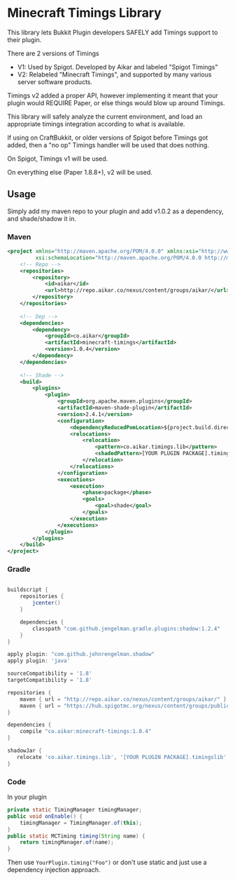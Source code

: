 # Minecraft Timings Library
This library lets Bukkit Plugin developers SAFELY add Timings support to their plugin.

There are 2 versions of Timings
  - V1: Used by Spigot. Developed by Aikar and labeled "Spigot Timings"
  - V2: Relabeled "Minecraft Timings", and supported by many various server software products.
  
Timings v2 added a proper API, however implementing it meant that your plugin would REQUIRE Paper,
or else things would blow up around Timings.

This library will safely analyze the current environment, and load an appropriate timings integration
according to what is available.

If using on CraftBukkit, or older versions of Spigot before Timings got added, then a "no op" Timings
handler will be used that does nothing.

On Spigot, Timings v1 will be used.

On everything else (Paper 1.8.8+), v2 will be used.

## Usage

Simply add my maven repo to your plugin and add v1.0.2 as a dependency, and shade/shadow it in.
### Maven
```xml
<project xmlns="http://maven.apache.org/POM/4.0.0" xmlns:xsi="http://www.w3.org/2001/XMLSchema-instance"
         xsi:schemaLocation="http://maven.apache.org/POM/4.0.0 http://maven.apache.org/xsd/maven-4.0.0.xsd">
    <!-- Repo -->
    <repositories>
        <repository>
            <id>aikar</id>
            <url>http://repo.aikar.co/nexus/content/groups/aikar/</url>
        </repository>
    </repositories>
    
    <!-- Dep -->
    <dependencies>
        <dependency>
            <groupId>co.aikar</groupId>
            <artifactId>minecraft-timings</artifactId>
            <version>1.0.4</version>
        </dependency>
    </dependencies>
    
    <!-- Shade -->
    <build>
        <plugins>
            <plugin>
                <groupId>org.apache.maven.plugins</groupId>
                <artifactId>maven-shade-plugin</artifactId>
                <version>2.4.1</version>
                <configuration>
                    <dependencyReducedPomLocation>${project.build.directory}/dependency-reduced-pom.xml</dependencyReducedPomLocation>
                    <relocations>
                        <relocation>
                            <pattern>co.aikar.timings.lib</pattern>
                            <shadedPattern>[YOUR PLUGIN PACKAGE].timingslib</shadedPattern>
                        </relocation>
                    </relocations>
                </configuration>
                <executions>
                    <execution>
                        <phase>package</phase>
                        <goals>
                            <goal>shade</goal>
                        </goals>
                    </execution>
                </executions>
            </plugin>
        </plugins>
    </build>
</project>
```
### Gradle

```gradle

buildscript {
    repositories {
        jcenter()
    }

    dependencies {
        classpath "com.github.jengelman.gradle.plugins:shadow:1.2.4"
    }
}

apply plugin: "com.github.johnrengelman.shadow"
apply plugin: 'java'

sourceCompatibility = '1.8'
targetCompatibility = '1.8'

repositories {
    maven { url = "http://repo.aikar.co/nexus/content/groups/aikar/" }
    maven { url = "https://hub.spigotmc.org/nexus/content/groups/public/" }
}

dependencies {
    compile "co.aikar:minecraft-timings:1.0.4"
}

shadowJar {
   relocate 'co.aikar.timings.lib', '[YOUR PLUGIN PACKAGE].timingslib'
}

```

### Code
In your plugin
```java
private static TimingManager timingManager;
public void onEnable() {
    timingManager = TimingManager.of(this);
}
public static MCTiming timing(String name) {
    return timingManager.of(name);
}
```
Then use `YourPlugin.timing("Foo")` or don't use static and just use a dependency injection approach.
